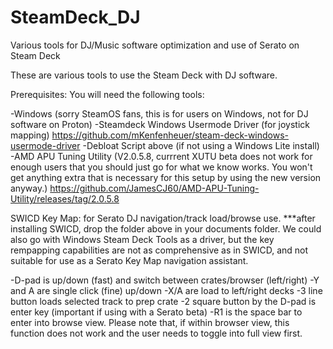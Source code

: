 # SteamDeck_DJ
Various tools for DJ/Music software optimization and use of Serato on Steam Deck

These are various tools to use the Steam Deck with DJ software. 

Prerequisites:
You will need the following tools:

-Windows (sorry SteamOS fans, this is for users on Windows, not for DJ software on Proton)
-Steamdeck Windows Usermode Driver (for joystick mapping)
https://github.com/mKenfenheuer/steam-deck-windows-usermode-driver
-Debloat Script above (if not using a Windows Lite install)
-AMD APU Tuning Utility (V2.0.5.8, currrent XUTU beta does not work for enough users that you should just go for what we know works. You won't get anything extra that is necessary for this setup by using the new version anyway.)
https://github.com/JamesCJ60/AMD-APU-Tuning-Utility/releases/tag/2.0.5.8

SWICD Key Map: for Serato DJ navigation/track load/browse use. 
***after installing SWICD, drop the folder above in your documents folder. We could also go with Windows Steam Deck Tools as a driver, but the key rempapping capabilities are not as comprehensive as in SWICD, and not suitable for use as a Serato Key Map navigation assistant.

-D-pad is up/down (fast) and switch between crates/browser (left/right)
-Y and A are single click (fine) up/down
-X/A are load to left/right decks
-3 line button loads selected track to prep crate
-2 square button by the D-pad is enter key (important if using with a Serato beta)
-R1 is the space bar to enter into browse view. Please note that, if within browser view, this function does not work and the user needs to toggle into full view first.

